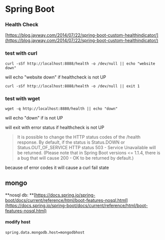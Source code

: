 # Spring Boot

### Health Check

[https://blog.jayway.com/2014/07/22/spring-boot-custom-healthindicator/](https://blog.jayway.com/2014/07/22/spring-boot-custom-healthindicator/)

### test with curl

`curl -sSf http://localhost:8888/health -o /dev/null || echo "website down"`

will echo "website down" if healthcheck is not UP

`curl -sSf http://localhost:8888/health -o /dev/null || exit 1`

### test with wget

`wget -q http://localhost:8880/health || echo "down"`

will echo "down" if is not UP

will exit with error status if healthcheck is  not UP

> It is possible to change the HTTP status codes of the /health response. By default, if the status is Status.DOWN or Status.OUT\_OF\_SERVICE HTTP status 503 - Service Unavailable will be returned. \(Please note that in Spring Boot versions &lt;= 1.1.4, there is a bug that will cause 200 - OK to be returned by default.\)

because of error codes it will cause a curl fail state

## mongo

**nosql db: **[https://docs.spring.io/spring-boot/docs/current/reference/html/boot-features-nosql.html](https://docs.spring.io/spring-boot/docs/current/reference/html/boot-features-nosql.html)

#### modify host

```
spring.data.mongodb.host=mongodbhost
```



